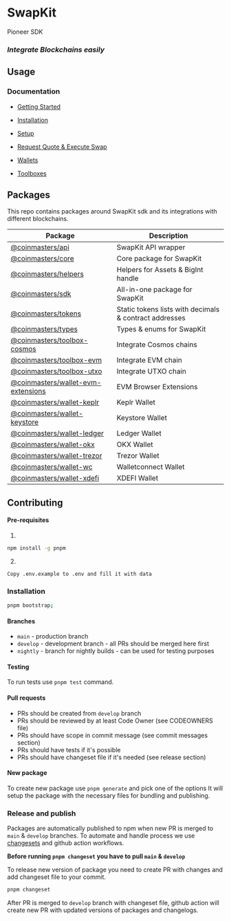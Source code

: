 # SwapKit

Pioneer SDK


### _Integrate Blockchains easily_

## Usage

### Documentation

- [Getting Started](https://docs.thorswap.finance/swapkit-docs)
- [Installation](https://docs.thorswap.finance/swapkit-docs/swapkit-sdk/install-swapkit-sdk)
- [Setup](https://docs.thorswap.finance/swapkit-docs/swapkit-sdk/set-up-the-sdk)
- [Request Quote & Execute Swap](https://docs.thorswap.finance/swapkit-docs/swapkit-sdk/request-route-and-execute-swap)

- [Wallets](https://docs.thorswap.finance/swapkit-docs/swapkit-sdk/wallets)
- [Toolboxes](https://docs.thorswap.finance/swapkit-docs/swapkit-sdk/toolboxes)

## Packages

This repo contains packages around SwapKit sdk and its integrations with different blockchains.

| Package                                                                                                             | Description                                            |
| ------------------------------------------------------------------------------------------------------------------- | ------------------------------------------------------ |
| [@coinmasters/api](https://docs.thorswap.finance/swapkit-docs/references/swapkit-sdk-methods/core)                      | SwapKit API wrapper                                    |
| [@coinmasters/core](https://docs.thorswap.finance/swapkit-docs/references/swapkit-sdk-methods/core-1)                   | Core package for SwapKit                               |
| [@coinmasters/helpers](https://docs.thorswap.finance/swapkit-docs/references/swapkit-sdk-methods/core-2)                | Helpers for Assets & BigInt handle                     |
| [@coinmasters/sdk](https://docs.thorswap.finance/swapkit-docs/references/swapkit-sdk-methods/core-3)                    | All-in-one package for SwapKit                         |
| [@coinmasters/tokens](https://docs.thorswap.finance/swapkit-docs/references/swapkit-sdk-methods/core-4)                 | Static tokens lists with decimals & contract addresses |
| [@coinmasters/types](https://docs.thorswap.finance/swapkit-docs/references/swapkit-sdk-methods/core-5)                  | Types & enums for SwapKit                              |
| [@coinmasters/toolbox-cosmos](https://docs.thorswap.finance/swapkit-docs/swapkit-sdk/toolboxes/cosmos)                  | Integrate Cosmos chains                                |
| [@coinmasters/toolbox-evm](https://docs.thorswap.finance/swapkit-docs/swapkit-sdk/toolboxes/evm)                        | Integrate EVM chain                                    |
| [@coinmasters/toolbox-utxo](https://docs.thorswap.finance/swapkit-docs/swapkit-sdk/toolboxes/utxo)                      | Integrate UTXO chain                                   |
| [@coinmasters/wallet-evm-extensions](https://docs.thorswap.finance/swapkit-docs/swapkit-sdk/wallets/evm-web-extensions) | EVM Browser Extensions                                 |
| [@coinmasters/wallet-keplr](https://docs.thorswap.finance/swapkit-docs/swapkit-sdk/wallets/keplr)                       | Keplr Wallet                                           |
| [@coinmasters/wallet-keystore](https://docs.thorswap.finance/swapkit-docs/swapkit-sdk/wallets/keystore)                 | Keystore Wallet                                        |
| [@coinmasters/wallet-ledger](https://docs.thorswap.finance/swapkit-docs/swapkit-sdk/wallets/ledger)                     | Ledger Wallet                                          |
| [@coinmasters/wallet-okx](https://docs.thorswap.finance/swapkit-docs/swapkit-sdk/wallets/okx)                  | OKX Wallet                                   |
| [@coinmasters/wallet-trezor](https://docs.thorswap.finance/swapkit-docs/swapkit-sdk/wallets/trezor)                     | Trezor Wallet                                          |
| [@coinmasters/wallet-wc](https://docs.thorswap.finance/swapkit-docs/swapkit-sdk/wallets/walletconnect)                  | Walletconnect Wallet                                   |
| [@coinmasters/wallet-xdefi](https://docs.thorswap.finance/swapkit-docs/swapkit-sdk/wallets/xdefi)                       | XDEFI Wallet                                           |

## Contributing

#### Pre-requisites

1.

```bash
npm install -g pnpm
```

2.

```pre
Copy .env.example to .env and fill it with data
```

### Installation

```bash
pnpm bootstrap;
```

#### Branches

- `main` - production branch
- `develop` - development branch - all PRs should be merged here first
- `nightly` - branch for nightly builds - can be used for testing purposes

#### Testing

To run tests use `pnpm test` command.

#### Pull requests

- PRs should be created from `develop` branch
- PRs should be reviewed by at least Code Owner (see CODEOWNERS file)
- PRs should have scope in commit message (see commit messages section)
- PRs should have tests if it's possible
- PRs should have changeset file if it's needed (see release section)

#### New package

To create new package use `pnpm generate` and pick one of the options
It will setup the package with the necessary files for bundling and publishing.

### Release and publish

Packages are automatically published to npm when new PR is merged to `main` & `develop` branches.
To automate and handle process we use [changesets](https://github.com/changesets/changesets) and github action workflows.

<b>Before running `pnpm changeset` you have to pull `main` & `develop`</b>

To release new version of package you need to create PR with changes and add changeset file to your commit.

```bash
pnpm changeset
```

After PR is merged to `develop` branch with changeset file, github action will create new PR with updated versions of packages and changelogs.
